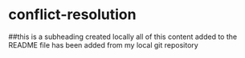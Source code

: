 # conflict-resolution
##this is a subheading created locally
all of this content added to the README file has been added from my local git repository
